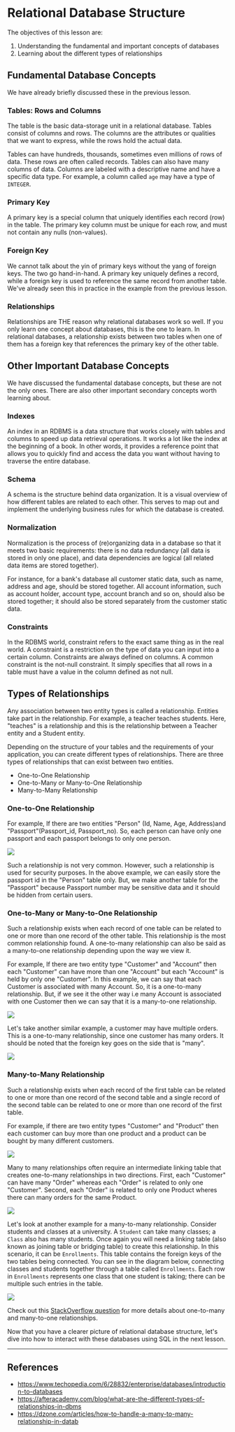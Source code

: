 # Relational Database Structure
The objectives of this lesson are:
1. Understanding the fundamental and important concepts of databases
2. Learning about the different types of relationships

## Fundamental Database Concepts
We have already briefly discussed these in the previous lesson.

### Tables: Rows and Columns
The table is the basic data-storage unit in a relational database. Tables consist of columns and rows. The columns are the attributes or qualities that we want to express, while the rows hold the actual data.

Tables can have hundreds, thousands, sometimes even millions of rows of data. These rows are often called records. Tables can also have many columns of data. Columns are labeled with a descriptive name and have a specific data type. For example, a column called `age` may have a type of `INTEGER`.

### Primary Key
A primary key is a special column that uniquely identifies each record (row) in the table. The primary key column must be unique for each row, and must not contain any nulls (non-values).

### Foreign Key
We cannot talk about the yin of primary keys without the yang of foreign keys. The two go hand-in-hand. A primary key uniquely defines a record, while a foreign key is used to reference the same record from another table. We've already seen this in practice in the example from the previous lesson.

### Relationships
Relationships are THE reason why relational databases work so well. If you only learn one concept about databases, this is the one to learn. In relational databases, a relationship exists between two tables when one of them has a foreign key that references the primary key of the other table.

## Other Important Database Concepts
We have discussed the fundamental database concepts, but these are not the only ones. There are also other important secondary concepts worth learning about.

### Indexes
An index in an RDBMS is a data structure that works closely with tables and columns to speed up data retrieval operations. It works a lot like the index at the beginning of a book. In other words, it provides a reference point that allows you to quickly find and access the data you want without having to traverse the entire database.

### Schema
A schema is the structure behind data organization. It is a visual overview of how different tables are related to each other. This serves to map out and implement the underlying business rules for which the database is created.

### Normalization
Normalization is the process of (re)organizing data in a database so that it meets two basic requirements: there is no data redundancy (all data is stored in only one place), and data dependencies are logical (all related data items are stored together).

For instance, for a bank's database all customer static data, such as name, address and age, should be stored together. All account information, such as account holder, account type, account branch and so on, should also be stored together; it should also be stored separately from the customer static data.

### Constraints
In the RDBMS world, constraint refers to the exact same thing as in the real world. A constraint is a restriction on the type of data you can input into a certain column. Constraints are always defined on columns. A common constraint is the not-null constraint. It simply specifies that all rows in a table must have a value in the column defined as not null.

## Types of Relationships
Any association between two entity types is called a relationship. Entities take part in the relationship. For example, a teacher teaches students. Here, "teaches" is a relationship and this is the relationship between a Teacher entity and a Student entity.

Depending on the structure of your tables and the requirements of your application, you can create different types of relationships. There are three types of relationships that can exist between two entities.
- One-to-One Relationship
- One-to-Many or Many-to-One Relationship
- Many-to-Many Relationship

### One-to-One Relationship
For example, If there are two entities "Person" (Id, Name, Age, Address)and "Passport"(Passport_id, Passport_no). So, each person can have only one passport and each passport belongs to only one person.

<img src="../assets/one-to-one.jpeg">

Such a relationship is not very common. However, such a relationship is used for security purposes. In the above example, we can easily store the passport id in the "Person" table only. But, we make another table for the "Passport" because Passport number may be sensitive data and it should be hidden from certain users.

### One-to-Many or Many-to-One Relationship
Such a relationship exists when each record of one table can be related to one or more than one record of the other table. This relationship is the most common relationship found. A one-to-many relationship can also be said as a many-to-one relationship depending upon the way we view it.

For example, If there are two entity type "Customer" and "Account" then each "Customer" can have more than one "Account" but each "Account" is held by only one "Customer". In this example, we can say that each Customer is associated with many Account. So, it is a one-to-many relationship. But, if we see it the other way i.e many Account is associated with one Customer then we can say that it is a many-to-one relationship.

<img src="../assets/one-to-many.jpeg">

Let's take another similar example, a customer may have multiple orders. This is a one-to-many relationship, since one customer has many orders. It should be noted that the foreign key goes on the side that is "many".

<img src ="../assets/one-to-many.png">

### Many-to-Many Relationship
Such a relationship exists when each record of the first table can be related to one or more than one record of the second table and a single record of the second table can be related to one or more than one record of the first table.

For example, if there are two entity types "Customer" and "Product" then each customer can buy more than one product and a product can be bought by many different customers.

<img src ="../assets/many-to-many.jpeg">

Many to many relationships often require an intermediate linking table that creates one-to-many relationships in two directions. First, each "Customer" can have many "Order" whereas each "Order" is related to only one "Customer". Second, each "Order" is related to only one Product wheres there can many orders for the same Product.

<img src ="../assets/linking-table.jpeg">

Let's look at another example for a many-to-many relationship. Consider students and classes at a university. A `Student` can take many classes; a `Class` also has many students. Once again you will need a linking table (also known as joining table or bridging table) to create this relationship. In this scenario, it can be `Enrollments`. This table contains the foreign keys of the two tables being connected. You can see in the diagram below, connecting classes and students together through a table called `Enrollments`. Each row in `Enrollments` represents one class that one student is taking; there can be multiple such entries in the table.

<img src="../assets/many-to-many.png">

Check out this [StackOverflow question](https://stackoverflow.com/questions/4601703/difference-between-one-to-many-and-many-to-one-relationship) for more details about one-to-many and many-to-one relationships.

Now that you have a clearer picture of relational database structure, let's dive into how to interact with these databases using SQL in the next lesson.

---
## References
- https://www.techopedia.com/6/28832/enterprise/databases/introduction-to-databases
- https://afteracademy.com/blog/what-are-the-different-types-of-relationships-in-dbms
- https://dzone.com/articles/how-to-handle-a-many-to-many-relationship-in-datab